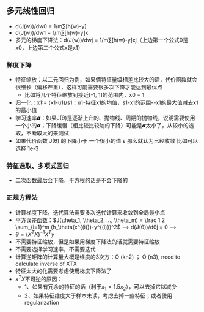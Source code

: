 ## 多元线性回归
- d(J(w))/dw0 = 1/m∑[h(w)-y]
- d(J(w))/dw1 = 1/m∑[h(w)-y]x
- 多元的梯度下降法：d(J(w))/dwj = 1/m∑[h(w)-y]xj（上边第一个公式0是x0，上边第二个公式x是x1）

### 梯度下降
- 特征缩放：以二元回归为例，如果俩特征量级相差比较大的话，代价函数就会很细长（偏移严重），这样可能需要很多次下降才能达到最优点
    + 比如将几个特征缩放到接近[-1, 1]的范围内，x0 = 1
- 归一化：x1:= (x1-u1)/s1：u1-特征x1的均值，s1-x1的范围--x1的最大值减去x1的最小值
- 学习速率𝞪：如果J(θ)是逐渐上升的、抛物线、周期的抛物线，说明需要使用一个小的𝞪；下降缓慢（相比较比较陡的下降）可能是𝞪太小了，从较小的选取，不断取大的来测试
- 如果代价函数 J(θ) 的下降小于 一个很小的值 ε 那么就认为已经收敛 比如可以选择 1e-3 

### 特征选取、多项式回归
- 二次函数最后会下降，平方根的话是不会下降的

### 正规方程法
- 计算梯度下降，迭代算法需要多次迭代计算来收敛到全局最小点
- 平方误差函数：$J(\theta_1, \theta_2, ..., \theta_m) = \frac 1 2 \sum_{i=1}^m (h_\theta(x^{(i)})-y^{(i)})^2$   --> d(J(θ))/dθj = 0  --> 
- $\theta = (X^TX)^{-1}X^Ty$
- 不需要特征缩放，但是如果用梯度下降法的话就需要特征缩放
- 不需要选择学习速率，不需要迭代
- 计算逆矩阵的计算量大概是维度的3次方：O (kn2)  ；  O (n3), need to calculate inverse of XTX
- 特征太大的化需要考虑使用梯度下降法了
-  $x^TX$不可逆的原因：
    + 1、如果有冗余的特征的话（利于$x_1 = 1.5x_2$），可以去掉它以减少
    + 2、如果特征维度大于样本未读，考虑去掉一些特征；或者使用regularization
